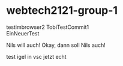 # webtech2121-group-1
testimbrowser2
TobiTestCommit1  
EinNeuerTest

Nils will auch!
Okay, dann soll Nils auch!

test igel in vsc jetzt echt